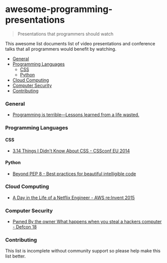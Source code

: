 # awesome-programming-presentations

> Presentations that programmers should watch

This awesome list documents list of video presentations and conference talks that all programmers would benefit by watching.

- [General](#general)
- [Programming Languages](#programming-languages)
  - [CSS](#css)
  - [Python](#python)
- [Cloud Computing](#cloud-computing)
- [Computer Security](#computer-security)
- [Contributing](#contributing)

### General

- [Programming is terrible—Lessons learned from a life wasted.](https://www.youtube.com/watch?v=csyL9EC0S0c)

### Programming Languages

#### CSS

- [3.14 Things I Didn't Know About CSS - CSSconf EU 2014](https://www.youtube.com/watch?v=WjP7TEKB7Uo)

#### Python

- [Beyond PEP 8 - Best practices for beautiful intelligible code](https://www.youtube.com/watch?v=wf-BqAjZb8M)

### Cloud Computing

- [A Day in the Life of a Netflix Engineer - AWS re:Invent 2015](https://www.youtube.com/watch?v=-mL3zT1iIKw)

### Computer Security

- [Pwned By the owner What happens when you steal a hackers computer - Defcon 18](https://www.youtube.com/watch?v=U4oB28ksiIo)

### Contributing

This list is incomplete without community support so please help make this list better.
